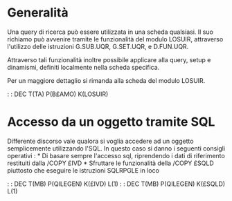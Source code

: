 # Generalità

Una query di ricerca può essere utilizzata in una scheda qualsiasi. Il suo richiamo può avvenire tramite le funzionalità del modulo LOSUIR, attraverso l'utilizzo delle istruzioni G.SUB.UQR, G.SET.UQR, e D.FUN.UQR.

Attraverso tali funzionalità inoltre possibile applicare alla query, setup e dinamismi, definiti localmente nella scheda specifica.

Per un maggiore dettaglio si rimanda alla scheda del modulo LOSUIR.

 :  : DEC T(TA) P(B£AMO) K(LOSUIR)

# Accesso da un oggetto tramite SQL

Differente discorso vale qualora si voglia accedere ad un oggetto semplicemente utilizzando l'SQL. In questo caso si danno i seguenti consigli operativi : 
\* Di basare sempre l'accesso sql, riprendendo i dati di riferimento restituiti dalla /COPY £IVD
\* Sfruttare le funzionalità della /COPY £SQLD piuttosto che eseguire le istruzioni SQLRPGLE in loco

 :  : DEC T(MB) P(QILEGEN) K(£IVD) L(1)
 :  : DEC T(MB) P(QILEGEN) K(£SQLD) L(1)

